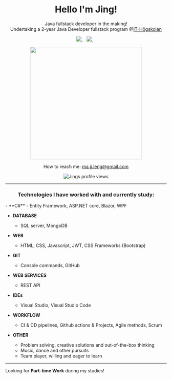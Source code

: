 <h1 align='center'>
  Hello I'm Jing!
</h1>

<p align='center'>
Java fullstack developer in the making!</br>
Undertaking a 2-year Java Developer fullstack program @<a href='https://www.iths.se/'>IT-Högskolan</a></br>
</p>
 
<p align='center'>
  <a href="https://www.linkedin.com/in/jing-leng-135878188/">
    <img src="https://img.shields.io/badge/linkedin-%230077B5.svg?&style=for-the-badge&logo=linkedin&logoColor=white" />
  </a>&nbsp;&nbsp;
  <a href='mailto:ma.ji.leng@gmail.com'>
    <img src="https://img.shields.io/badge/Gmail-D14836?style=for-the-badge&logo=gmail&logoColor=white" />
  </a>&nbsp;&nbsp;
</p>
  
<p align='center'>
  <a href="#"><img src="https://github-readme-stats.vercel.app/api?username=coldmagpie&show_icons=true&theme=dark" width="350"></a>
</p>

<p align='center'>
How to reach me: <a href='mailto:ma.ji.leng@gmail.com'>ma.ji.leng@gmail.com</a>
</p>

<p align="center"> <img src="https://komarev.com/ghpvc/?username=coldmagpie&label=Profile%20views&color=0e75b6&style=flat" alt="Jings profile views"/></p>

---

<h3 align='center'>Technologies I have worked with and currently study:</h3>
- **C#**
  - Entity Framework, ASP.NET core, Blazor, WPF

- **DATABASE**
  - SQL server, MongoDB

- **WEB**
  - HTML, CSS, Javascript, JWT, CSS Frameworks (Bootstrap)

- **GIT**
  - Console commands, GitHub

- **WEB SERVICES**
  - REST API
  
- **IDEs**
  - Visual Studio, Visual Studio Code

- **WORKFLOW**
  - CI & CD pipelines, Github actions & Projects, Agile methods, Scrum

- **OTHER**
  - Problem solving, creative solutions and out-of-the-box thinking
  - Music, dance and other pursuits
  - Team player, willing and eager to learn

---

Looking for **Part-time Work** during my studies!
